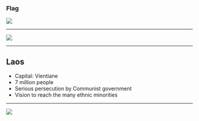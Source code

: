 ### Flag

![](https://upload.wikimedia.org/wikipedia/commons/5/56/Flag_of_Laos.svg)

---------------

![](https://upload.wikimedia.org/wikipedia/commons/a/ac/Location_Laos_ASEAN.svg)


---------------

## Laos

- Capital: Vientiane
- 7 million people
- Serious persecution by Communist government
- Vision to reach the many ethnic minorities

---------------

![](https://player.vimeo.com/video/81228268)